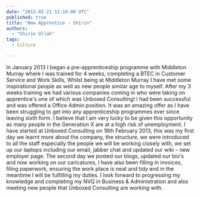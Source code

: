 ```yaml
---
date: "2013-02-21 12:18:00 UTC"
published: true
title: "New Apprentice - Shirin"
authors:
  - "Shirin Ullah"
tags:
  - Culture

---
```


In January 2013 I began a pre-apprenticeship programme with Middleton Murray where I was trained for 4 weeks, completing a BTEC in Customer Service and Work Skills, Whilst being at Middleton Murray I have met some inspirational people as well as new people similar age to myself. After my 3 weeks training we had various companies coming in who were taking on apprentice's one of which was Unboxed Consulting! I had been successful and was offered a Office Admin position. It was an amazing offer as I have been struggling to get into any apprenticeship programmes ever since leaving sixth form. I believe that I am very lucky to be given this opportunity as many people in the Generation X are at a high risk of unemployment. I have started at Unboxed Consulting on 18th February 2013, this was my first day we learnt more about the company, the structure, we were introduced to all the staff especially the people we will be working closely with, we set up our laptops including our email, jabber chat and updated our wiki – new employer page. The second day we posted our blogs, updated our bio's and now working on our caricatures, I have also been filling in invoices, filing paperwork, ensuring the work place is neat and tidy and in the meantime I will be fulfilling my duties. I look forward to progressing my knowledge and completing my NVQ in Business & Administration and also meeting new people that Unboxed Consulting are working with.
